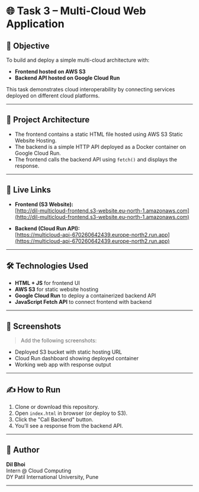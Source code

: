 # 🌐 Task 3 – Multi-Cloud Web Application

## 📌 Objective
To build and deploy a simple multi-cloud architecture with:
- **Frontend hosted on AWS S3**
- **Backend API hosted on Google Cloud Run**

This task demonstrates cloud interoperability by connecting services deployed on different cloud platforms.

---

## 🧱 Project Architecture


- The frontend contains a static HTML file hosted using AWS S3 Static Website Hosting.
- The backend is a simple HTTP API deployed as a Docker container on Google Cloud Run.
- The frontend calls the backend API using `fetch()` and displays the response.

---

## 🔗 Live Links

- **Frontend (S3 Website):**  
  [http://dil-multicloud-frontend.s3-website.eu-north-1.amazonaws.com](http://dil-multicloud-frontend.s3-website.eu-north-1.amazonaws.com)

- **Backend (Cloud Run API):**  
  [https://multicloud-api-670260642439.europe-north2.run.app](https://multicloud-api-670260642439.europe-north2.run.app)

---

## 🛠️ Technologies Used

- **HTML + JS** for frontend UI
- **AWS S3** for static website hosting
- **Google Cloud Run** to deploy a containerized backend API
- **JavaScript Fetch API** to connect frontend with backend

---

## 📸 Screenshots

> Add the following screenshots:
- Deployed S3 bucket with static hosting URL
- Cloud Run dashboard showing deployed container
- Working web app with response output

---

## ✍️ How to Run

1. Clone or download this repository.
2. Open `index.html` in browser (or deploy to S3).
3. Click the "Call Backend" button.
4. You’ll see a response from the backend API.

---

## 🙌 Author

**Dil Bhoi**  
Intern @ Cloud Computing  
DY Patil International University, Pune

---

